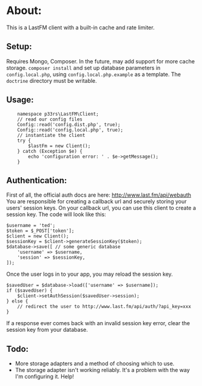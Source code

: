 # About:
This is a LastFM client with a built-in cache and rate limiter.

## Setup:
Requires Mongo, Composer. In the future, may add support for more cache storage.
`composer install` and set up database parameters in `config.local.php`, using `config.local.php.example` as a template.
The `doctrine` directory must be writable.

## Usage:
```
    namespace p33rs\LastFM\Client;
    // read our config files
    Config::read('config.dist.php', true);
    Config::read('config.local.php', true);
    // instantiate the client
    try {
        $lastFm = new Client();
    } catch (Exception $e) {
        echo 'configuration error: ' . $e->getMessage();
    }
```

## Authentication:
First of all, the official auth docs are here: http://www.last.fm/api/webauth
You are responsible for creating a callback url and securely storing your users' session keys.
On your callback url, you can use this client to create a session key. The code will look like this:
```
$username = 'ted';
$token = $_POST['token'];
$client = new Client();
$sessionKey = $client->generateSessionKey($token);
$database->save([ // some generic database
    'username' => $username,
    'session' => $sessionKey,
]);
```
Once the user logs in to your app, you may reload the session key.
```
$savedUser = $database->load(['username' => $username]);
if ($savedUser) {
    $client->setAuthSession($savedUser->session);
} else {
    // redirect the user to http://www.last.fm/api/auth/?api_key=xxx
}
```
If a response ever comes back with an invalid session key error, clear the session key from your database.

## Todo:
- More storage adapters and a method of choosing which to use.
- The storage adapter isn't working reliably. It's a problem with the way I'm configuring it. Help!